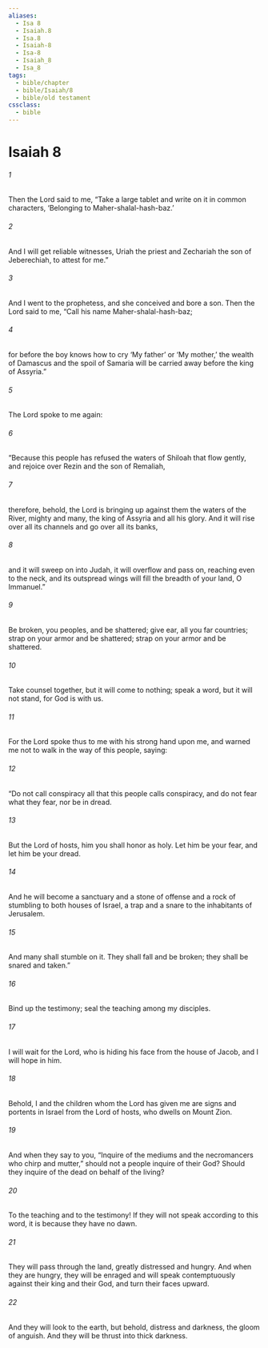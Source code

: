 ```yaml
---
aliases:
  - Isa 8
  - Isaiah.8
  - Isa.8
  - Isaiah-8
  - Isa-8
  - Isaiah_8
  - Isa_8
tags:
  - bible/chapter
  - bible/Isaiah/8
  - bible/old testament
cssclass:
  - bible
---
```


# Isaiah 8

###### 1
Then the Lord said to me, “Take a large tablet and write on it in common characters, ‘Belonging to Maher-shalal-hash-baz.’
###### 2
And I will get reliable witnesses, Uriah the priest and Zechariah the son of Jeberechiah, to attest for me.”
###### 3
And I went to the prophetess, and she conceived and bore a son. Then the Lord said to me, “Call his name Maher-shalal-hash-baz;
###### 4
for before the boy knows how to cry ‘My father’ or ‘My mother,’ the wealth of Damascus and the spoil of Samaria will be carried away before the king of Assyria.”
###### 5
The Lord spoke to me again:
###### 6
“Because this people has refused the waters of Shiloah that flow gently, and rejoice over Rezin and the son of Remaliah,
###### 7
therefore, behold, the Lord is bringing up against them the waters of the River, mighty and many, the king of Assyria and all his glory. And it will rise over all its channels and go over all its banks,
###### 8
and it will sweep on into Judah, it will overflow and pass on, reaching even to the neck, and its outspread wings will fill the breadth of your land, O Immanuel.”
###### 9
Be broken, you peoples, and be shattered; give ear, all you far countries; strap on your armor and be shattered; strap on your armor and be shattered.
###### 10
Take counsel together, but it will come to nothing; speak a word, but it will not stand, for God is with us.
###### 11
For the Lord spoke thus to me with his strong hand upon me, and warned me not to walk in the way of this people, saying:
###### 12
“Do not call conspiracy all that this people calls conspiracy, and do not fear what they fear, nor be in dread.
###### 13
But the Lord of hosts, him you shall honor as holy. Let him be your fear, and let him be your dread.
###### 14
And he will become a sanctuary and a stone of offense and a rock of stumbling to both houses of Israel, a trap and a snare to the inhabitants of Jerusalem.
###### 15
And many shall stumble on it. They shall fall and be broken; they shall be snared and taken.”
###### 16
Bind up the testimony; seal the teaching among my disciples.
###### 17
I will wait for the Lord, who is hiding his face from the house of Jacob, and I will hope in him.
###### 18
Behold, I and the children whom the Lord has given me are signs and portents in Israel from the Lord of hosts, who dwells on Mount Zion.
###### 19
And when they say to you, “Inquire of the mediums and the necromancers who chirp and mutter,” should not a people inquire of their God? Should they inquire of the dead on behalf of the living?
###### 20
To the teaching and to the testimony! If they will not speak according to this word, it is because they have no dawn.
###### 21
They will pass through the land, greatly distressed and hungry. And when they are hungry, they will be enraged and will speak contemptuously against their king and their God, and turn their faces upward.
###### 22
And they will look to the earth, but behold, distress and darkness, the gloom of anguish. And they will be thrust into thick darkness.


